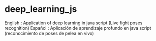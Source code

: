 # deep_learning_js
English : Application of deep learning in java script (Live fight poses recognition) 
Español : Aplicación de aprendizaje profundo en java script (reconocimiento de poses de pelea en vivo)

